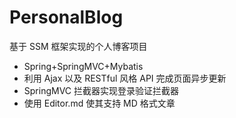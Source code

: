 # PersonalBlog
基于 SSM 框架实现的个人博客项目
- Spring+SpringMVC+Mybatis
- 利用 Ajax 以及 RESTful 风格 API 完成页面异步更新
- SpringMVC 拦截器实现登录验证拦截器
- 使用 Editor.md 使其支持 MD 格式文章
